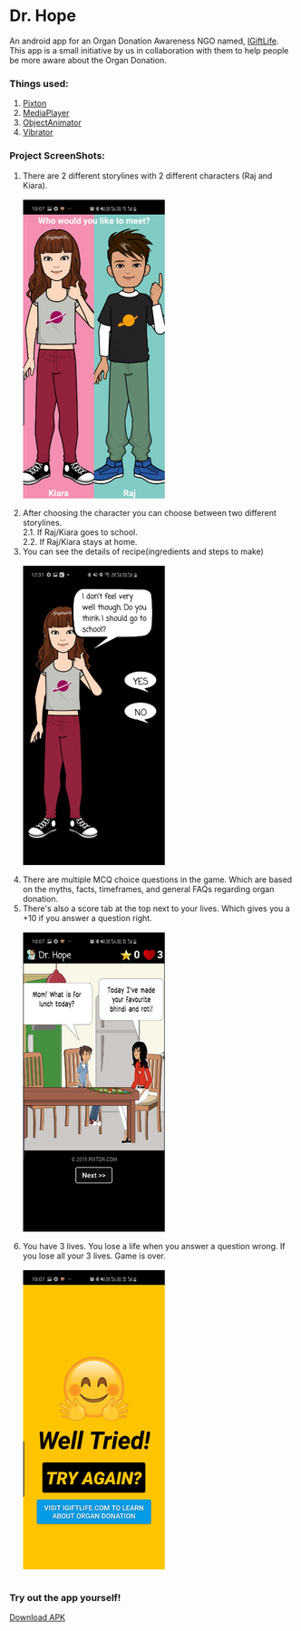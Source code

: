 # Dr. Hope

An android app for an Organ Donation Awareness NGO named, <a href="https://igiftlife.com/">IGiftLife</a>. This app is a small initiative by us in collaboration with them to help people be more aware about the Organ Donation. 

### Things used: 
1. <a href="https://www.pixton.com/">Pixton</a>
2. <a href="https://developer.android.com/reference/android/media/MediaPlayer">MediaPlayer</a>
3. <a href="https://developer.android.com/reference/android/animation/ObjectAnimator">ObjectAnimator</a>
4. <a href="https://developer.android.com/reference/android/os/Vibrator">Vibrator</a>
### Project ScreenShots:
1. There are 2 different storylines with 2 different characters (Raj and Kiara).<br><br>
<img src="https://github.com/janhavisinghh/Dr.Doctor/blob/master/girl_or_boy.jpg" width="250" align="middle"><br><br>
2. After choosing the character you can choose between two different storylines. <br>
2.1. If Raj/Kiara goes to school.<br>
2.2. If Raj/Kiara stays at home.<br>
3. You can see the details of recipe(ingredients and steps to make)<br><br>
<img src="https://github.com/janhavisinghh/Dr.Doctor/blob/master/introduction.jpg" width="250" align="middle"><br><br>
4. There are multiple MCQ choice questions in the game. Which are based on the myths, facts, timeframes, and general FAQs regarding organ donation.<br>
5. There's also a score tab at the top next to your lives. Which gives you a +10 if you answer a question right.<br><br>
<img src="https://github.com/janhavisinghh/Dr.Doctor/blob/master/mcq_screen.jpg" width="250" align="middle"><br><br>
6. You have 3 lives. You lose a life when you answer a question wrong. If you lose all your 3 lives. Game is over.<br><br>
<img src="https://github.com/janhavisinghh/Dr.Doctor/blob/master/game_finished_screen.jpg" width="250" align="middle"><br><br>

### Try out the app yourself!
<a href="https://github.com/janhavisinghh/Dr.Doctor/blob/master/Dr_Hope.apk">Download APK</a>

